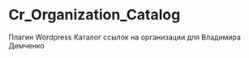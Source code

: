 Cr_Organization_Catalog
=======================

Плагин Wordpress Каталог ссылок на организации для Владимира Демченко
